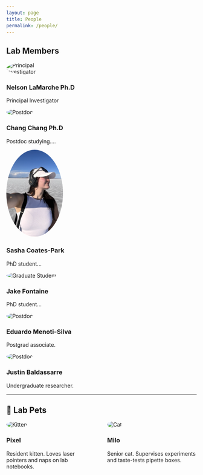 ```yaml
---
layout: page
title: People
permalink: /people/
---
```


## Lab Members

<!-- Nelson LaMarche-->
<div style="flex: 1; min-width: 200px;">
  <img src="{{ site.baseurl }}/assets/images/Nelson.png" alt="Principal Investigator" style="width:100%; max-width:150px; border-radius:50%;">
  <h3>Nelson LaMarche Ph.D</h3>
  <p>Principal Investigator</p>
</div>

<!-- Chang Zhang-->
<div style="flex: 1; min-width: 200px;">
  <img src="/assets/images/Chang.jpg" alt="Postdoc" style="width:100%; max-width:150px; border-radius:50%;">
  <h3>Chang Chang Ph.D</h3>
  <p>Postdoc studying....</p>
</div>

<!-- Sasha Coates-Park-->
<div style="flex: 1; min-width: 200px;">
  <img src="/assets/Sasha.png" alt="Graduate Student" style="width:100%; max-width:150px; border-radius:50%;">
  <h3>Sasha Coates-Park</h3>
  <p>PhD student...</p>
</div>

<!-- Jake Fontaine -->
<div style="flex: 1; min-width: 200px;">
  <img src="/assets/images/Sasha.jpg" alt="Graduate Student" style="width:100%; max-width:150px; border-radius:50%;">
  <h3>Jake Fontaine</h3>
  <p>PhD student...</p>
</div>

<!-- Eduardo Menoti-Silva -->
<div style="flex: 1; min-width: 200px;">
  <img src="/assets/images/Sasha.jpg" alt="Postdoc" style="width:100%; max-width:150px; border-radius:50%;">
  <h3>Eduardo Menoti-Silva</h3>
  <p>Postgrad associate.</p>
</div>

<!-- Justin Baldassarre -->
<div style="flex: 1; min-width: 200px;">
  <img src="/assets/images/Sasha.jpg" alt="Postdoc" style="width:100%; max-width:150px; border-radius:50%;">
  <h3>Justin Baldassarre</h3>
  <p>Undergraduate researcher.</p>
</div>

</div>

---

## 🐾 Lab Pets

<div style="display: flex; flex-wrap: wrap; gap: 30px;">

<!-- Pet 1 -->
<div style="flex: 1; min-width: 200px;">
  <img src="/assets/images/kitten.jpg" alt="Kitten" style="width:100%; max-width:150px; border-radius:50%;">
  <h3>Pixel</h3>
  <p>Resident kitten. Loves laser pointers and naps on lab notebooks.</p>
</div>

<!-- Pet 2 -->
<div style="flex: 1; min-width: 200px;">
  <img src="/assets/images/cat.jpg" alt="Cat" style="width:100%; max-width:150px; border-radius:50%;">
  <h3>Milo</h3>
  <p>Senior cat. Supervises experiments and taste-tests pipette boxes.</p>
</div>

</div>
